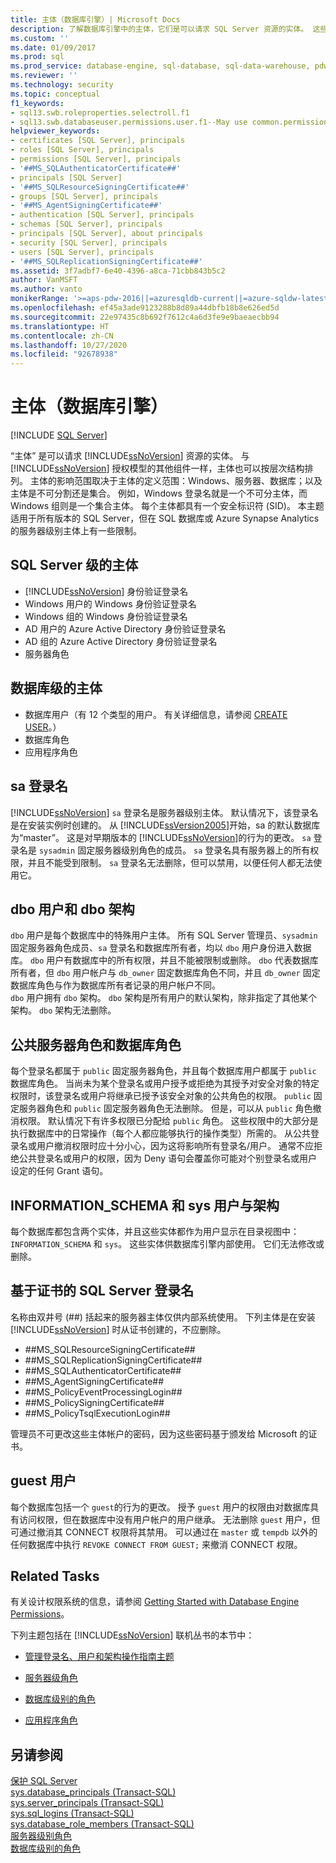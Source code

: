 ```yaml
---
title: 主体（数据库引擎）| Microsoft Docs
description: 了解数据库引擎中的主体，它们是可以请求 SQL Server 资源的实体。 这些主体分为 SQL Server 级别和数据库级别。
ms.custom: ''
ms.date: 01/09/2017
ms.prod: sql
ms.prod_service: database-engine, sql-database, sql-data-warehouse, pdw
ms.reviewer: ''
ms.technology: security
ms.topic: conceptual
f1_keywords:
- sql13.swb.roleproperties.selectroll.f1
- sql13.swb.databaseuser.permissions.user.f1--May use common.permissions
helpviewer_keywords:
- certificates [SQL Server], principals
- roles [SQL Server], principals
- permissions [SQL Server], principals
- '##MS_SQLAuthenticatorCertificate##'
- principals [SQL Server]
- '##MS_SQLResourceSigningCertificate##'
- groups [SQL Server], principals
- '##MS_AgentSigningCertificate##'
- authentication [SQL Server], principals
- schemas [SQL Server], principals
- principals [SQL Server], about principals
- security [SQL Server], principals
- users [SQL Server], principals
- '##MS_SQLReplicationSigningCertificate##'
ms.assetid: 3f7adbf7-6e40-4396-a8ca-71cbb843b5c2
author: VanMSFT
ms.author: vanto
monikerRange: '>=aps-pdw-2016||=azuresqldb-current||=azure-sqldw-latest||>=sql-server-2016||=sqlallproducts-allversions||>=sql-server-linux-2017||=azuresqldb-mi-current'
ms.openlocfilehash: ef45a3ade9123288b8d89a44dbfb18b8e626ed5d
ms.sourcegitcommit: 22e97435c8b692f7612c4a6d3fe9e9baeaecbb94
ms.translationtype: HT
ms.contentlocale: zh-CN
ms.lasthandoff: 10/27/2020
ms.locfileid: "92678938"
---
```

# <a name="principals-database-engine"></a>主体（数据库引擎）
[!INCLUDE [SQL Server](../../../includes/applies-to-version/sql-asdb-asdbmi-asa-pdw.md)]

  “主体” 是可以请求 [!INCLUDE[ssNoVersion](../../../includes/ssnoversion-md.md)] 资源的实体。 与 [!INCLUDE[ssNoVersion](../../../includes/ssnoversion-md.md)] 授权模型的其他组件一样，主体也可以按层次结构排列。 主体的影响范围取决于主体的定义范围：Windows、服务器、数据库；以及主体是不可分割还是集合。 例如，Windows 登录名就是一个不可分主体，而 Windows 组则是一个集合主体。 每个主体都具有一个安全标识符 (SID)。 本主题适用于所有版本的 SQL Server，但在 SQL 数据库或 Azure Synapse Analytics 的服务器级别主体上有一些限制。 
  
## <a name="sql-server-level-principals"></a>SQL Server 级的主体  
  
- [!INCLUDE[ssNoVersion](../../../includes/ssnoversion-md.md)] 身份验证登录名   
- Windows 用户的 Windows 身份验证登录名  
- Windows 组的 Windows 身份验证登录名   
- AD 用户的 Azure Active Directory 身份验证登录名
- AD 组的 Azure Active Directory 身份验证登录名
- 服务器角色  
  
## <a name="database-level-principals"></a>数据库级的主体
  
- 数据库用户（有 12 个类型的用户。 有关详细信息，请参阅 [CREATE USER](../../../t-sql/statements/create-user-transact-sql.md)。）
- 数据库角色
- 应用程序角色
  
## <a name="sa-login"></a>sa 登录名  
 [!INCLUDE[ssNoVersion](../../../includes/ssnoversion-md.md)] `sa` 登录名是服务器级别主体。 默认情况下，该登录名是在安装实例时创建的。 从 [!INCLUDE[ssVersion2005](../../../includes/ssversion2005-md.md)]开始，sa 的默认数据库为“master”。 这是对早期版本的 [!INCLUDE[ssNoVersion](../../../includes/ssnoversion-md.md)]的行为的更改。 `sa` 登录名是 `sysadmin` 固定服务器级别角色的成员。 `sa` 登录名具有服务器上的所有权限，并且不能受到限制。 `sa` 登录名无法删除，但可以禁用，以便任何人都无法使用它。

## <a name="dbo-user-and-dbo-schema"></a>dbo 用户和 dbo 架构

`dbo` 用户是每个数据库中的特殊用户主体。 所有 SQL Server 管理员、`sysadmin` 固定服务器角色成员、`sa` 登录名和数据库所有者，均以 `dbo` 用户身份进入数据库。 `dbo` 用户有数据库中的所有权限，并且不能被限制或删除。 `dbo` 代表数据库所有者，但 `dbo` 用户帐户与 `db_owner` 固定数据库角色不同，并且 `db_owner` 固定数据库角色与作为数据库所有者记录的用户帐户不同。     
`dbo` 用户拥有 `dbo` 架构。 `dbo` 架构是所有用户的默认架构，除非指定了其他某个架构。  `dbo` 架构无法删除。
  
## <a name="public-server-role-and-database-role"></a>公共服务器角色和数据库角色  
每个登录名都属于 `public` 固定服务器角色，并且每个数据库用户都属于 `public` 数据库角色。 当尚未为某个登录名或用户授予或拒绝为其授予对安全对象的特定权限时，该登录名或用户将继承已授予该安全对象的公共角色的权限。 `public` 固定服务器角色和 `public` 固定服务器角色无法删除。 但是，可以从 `public` 角色撤消权限。 默认情况下有许多权限已分配给 `public` 角色。 这些权限中的大部分是执行数据库中的日常操作（每个人都应能够执行的操作类型）所需的。 从公共登录名或用户撤消权限时应十分小心，因为这将影响所有登录名/用户。 通常不应拒绝公共登录名或用户的权限，因为 Deny 语句会覆盖你可能对个别登录名或用户设定的任何 Grant 语句。 
  
## <a name="information_schema-and-sys-users-and-schemas"></a>INFORMATION_SCHEMA 和 sys 用户与架构 
 每个数据库都包含两个实体，并且这些实体都作为用户显示在目录视图中：`INFORMATION_SCHEMA` 和 `sys`。 这些实体供数据库引擎内部使用。 它们无法修改或删除。  
  
## <a name="certificate-based-sql-server-logins"></a>基于证书的 SQL Server 登录名  
 名称由双井号 (##) 括起来的服务器主体仅供内部系统使用。 下列主体是在安装 [!INCLUDE[ssNoVersion](../../../includes/ssnoversion-md.md)] 时从证书创建的，不应删除。  
  
-   \##MS_SQLResourceSigningCertificate##    
-   \##MS_SQLReplicationSigningCertificate##    
-   \##MS_SQLAuthenticatorCertificate##    
-   \##MS_AgentSigningCertificate##   
-   \##MS_PolicyEventProcessingLogin##   
-   \##MS_PolicySigningCertificate##   
-   \##MS_PolicyTsqlExecutionLogin##   
 
 管理员不可更改这些主体帐户的密码，因为这些密码基于颁发给 Microsoft 的证书。
  
## <a name="the-guest-user"></a>guest 用户  
 每个数据库包括一个 `guest`的行为的更改。 授予 `guest` 用户的权限由对数据库具有访问权限，但在数据库中没有用户帐户的用户继承。 无法删除 `guest` 用户，但可通过撤消其 CONNECT 权限将其禁用。 可以通过在 `master` 或 `tempdb` 以外的任何数据库中执行 `REVOKE CONNECT FROM GUEST;` 来撤消 CONNECT 权限。  
  
  
## <a name="related-tasks"></a>Related Tasks  
 有关设计权限系统的信息，请参阅 [Getting Started with Database Engine Permissions](../../../relational-databases/security/authentication-access/getting-started-with-database-engine-permissions.md)。  
  
 下列主题包括在 [!INCLUDE[ssNoVersion](../../../includes/ssnoversion-md.md)] 联机丛书的本节中：  
  
-   [管理登录名、用户和架构操作指南主题](./create-a-login.md)  
  
-   [服务器级角色](../../../relational-databases/security/authentication-access/server-level-roles.md)  
  
-   [数据库级别的角色](../../../relational-databases/security/authentication-access/database-level-roles.md)  
  
-   [应用程序角色](../../../relational-databases/security/authentication-access/application-roles.md)  
  
## <a name="see-also"></a>另请参阅  
 [保护 SQL Server](../../../relational-databases/security/securing-sql-server.md)   
 [sys.database_principals (Transact-SQL)](../../../relational-databases/system-catalog-views/sys-database-principals-transact-sql.md)   
 [sys.server_principals (Transact-SQL)](../../../relational-databases/system-catalog-views/sys-server-principals-transact-sql.md)   
 [sys.sql_logins (Transact-SQL)](../../../relational-databases/system-catalog-views/sys-sql-logins-transact-sql.md)   
 [sys.database_role_members (Transact-SQL)](../../../relational-databases/system-catalog-views/sys-database-role-members-transact-sql.md)   
 [服务器级别角色](../../../relational-databases/security/authentication-access/server-level-roles.md)   
 [数据库级别的角色](../../../relational-databases/security/authentication-access/database-level-roles.md)  
  
